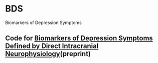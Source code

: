 # BDS
Biomarkers of Depression Symptoms

## Code for [Biomarkers of Depression Symptoms Defined by Direct Intracranial Neurophysiology][1](preprint)

[1]: https://www.biorxiv.org/content/10.1101/2020.02.14.943118v1.full.pdf
